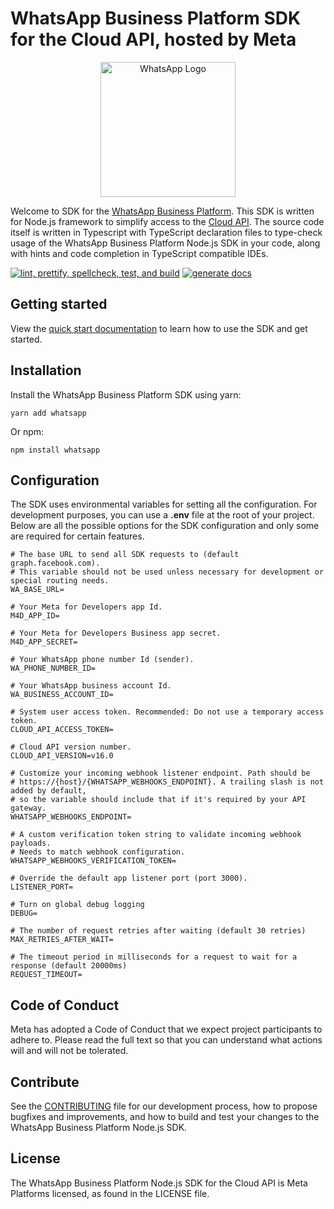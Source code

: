 <!-- Copyright (c) Meta Platforms, Inc. and affiliates.
All rights reserved.

This source code is licensed under the license found in the
LICENSE file in the root directory of this source tree.
-->

# WhatsApp Business Platform SDK for the Cloud API, hosted by Meta

<p align="center">
<img src="./website/static/img/wa_logo-216px.svg" width="216" alt="WhatsApp Logo" />
</p>

Welcome to SDK for the
[WhatsApp Business Platform](https://business.whatsapp.com/products/business-platform/).
This SDK is written for Node.js framework to simplify access to the
[Cloud API](https://developers.facebook.com/docs/whatsapp/cloud-api/). The
source code itself is written in Typescript with TypeScript declaration files to
type-check usage of the WhatsApp Business Platform Node.js SDK in your code,
along with hints and code completion in TypeScript compatible IDEs.

[![lint, prettify, spellcheck, test, and build](https://github.com/WhatsApp/WhatsApp-Nodejs-SDK/actions/workflows/nodejs.ci.yml/badge.svg)](https://github.com/WhatsApp/WhatsApp-Nodejs-SDK/blob/main/.github/workflows/nodejs.ci.yml)
[![generate docs](https://github.com/WhatsApp/WhatsApp-Nodejs-SDK/actions/workflows/docusaurus.yml/badge.svg)](https://github.com/WhatsApp/WhatsApp-Nodejs-SDK/blob/main/.github/workflows/docusaurus.yml)

## Getting started

View the
[quick start documentation](https://whatsapp.github.io/WhatsApp-Nodejs-SDK/) to
learn how to use the SDK and get started.

## Installation

Install the WhatsApp Business Platform SDK using yarn:

```shell
yarn add whatsapp
```

Or npm:

```shell
npm install whatsapp
```

## Configuration

The SDK uses environmental variables for setting all the configuration. For
development purposes, you can use a **.env** file at the root of your project.
Below are all the possible options for the SDK configuration and only some are
required for certain features.

```shell
# The base URL to send all SDK requests to (default graph.facebook.com).
# This variable should not be used unless necessary for development or special routing needs.
WA_BASE_URL=

# Your Meta for Developers app Id.
M4D_APP_ID=

# Your Meta for Developers Business app secret.
M4D_APP_SECRET=

# Your WhatsApp phone number Id (sender).
WA_PHONE_NUMBER_ID=

# Your WhatsApp business account Id.
WA_BUSINESS_ACCOUNT_ID=

# System user access token. Recommended: Do not use a temporary access token.
CLOUD_API_ACCESS_TOKEN=

# Cloud API version number.
CLOUD_API_VERSION=v16.0

# Customize your incoming webhook listener endpoint. Path should be
# https://{host}/{WHATSAPP_WEBHOOKS_ENDPOINT}. A trailing slash is not added by default,
# so the variable should include that if it's required by your API gateway.
WHATSAPP_WEBHOOKS_ENDPOINT=

# A custom verification token string to validate incoming webhook payloads.
# Needs to match webhook configuration.
WHATSAPP_WEBHOOKS_VERIFICATION_TOKEN=

# Override the default app listener port (port 3000).
LISTENER_PORT=

# Turn on global debug logging
DEBUG=

# The number of request retries after waiting (default 30 retries)
MAX_RETRIES_AFTER_WAIT=

# The timeout period in milliseconds for a request to wait for a response (default 20000ms)
REQUEST_TIMEOUT=
```

## Code of Conduct

Meta has adopted a Code of Conduct that we expect project participants to adhere
to. Please read the full text so that you can understand what actions will and
will not be tolerated.

## Contribute

See the [CONTRIBUTING](CONTRIBUTING.md) file for our development process, how to
propose bugfixes and improvements, and how to build and test your changes to the
WhatsApp Business Platform Node.js SDK.

## License

The WhatsApp Business Platform Node.js SDK for the Cloud API is Meta Platforms
licensed, as found in the LICENSE file.
